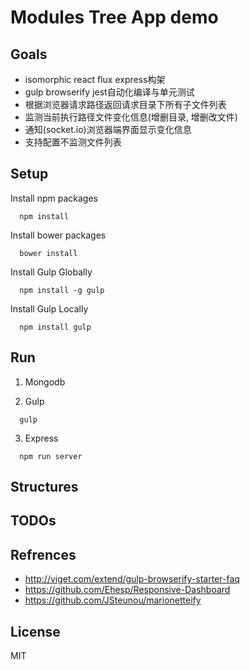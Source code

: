 Modules Tree App demo
==================================

## Goals
- isomorphic react flux express构架
- gulp browserify jest自动化编译与单元测试
- 根据浏览器请求路径返回请求目录下所有子文件列表
- 监测当前执行路径文件变化信息(增删目录, 增删改文件)
- 通知(socket.io)浏览器端界面显示变化信息
- 支持配置不监测文件列表

## Setup

Install npm packages
```
  npm install
```

Install bower packages
```
  bower install
```

Install Gulp Globally
```
  npm install -g gulp
```

Install Gulp Locally
```
  npm install gulp
```

## Run
1. Mongodb

2. Gulp
```
  gulp
```

3. Express
```
  npm run server
```

## Structures

## TODOs


## Refrences
- http://viget.com/extend/gulp-browserify-starter-faq
- https://github.com/Ehesp/Responsive-Dashboard
- https://github.com/JSteunou/marionetteify

## License
MIT
